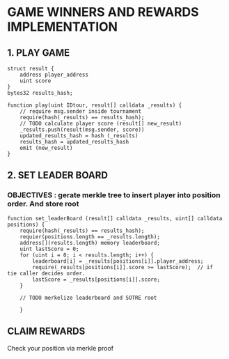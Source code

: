 # GAME WINNERS AND REWARDS IMPLEMENTATION

## 1. PLAY GAME

```solidity
struct result {
    address player_address
    uint score
}
bytes32 results_hash;

function play(uint IDtour, result[] calldata _results) {
    // require msg.sender inside tournament
    require(hash(_results) == results_hash);
    // TODO calculate player score (result[] new_result)
    _results.push(result(msg.sender, score))
    updated_results_hash = hash (_results) 
    results_hash = updated_results_hash
    emit (new_result)
}

```

## 2.  SET LEADER BOARD

### OBJECTIVES : gerate merkle tree to insert player into position order. And store root
```solidity
function set_leaderBoard (result[] calldata _results, uint[] calldata positions) {
    require(hash(_results) == results_hash);
    requier(positions.length == _results.length);
    address[](results.length) memory leaderboard;
    uint lastScore = 0;
    for (uint i = 0; i < results.length; i++) {
        leaderboard[i] = _results[positions[i]].player_address;
        require(_results[positions[i]].score >= lastScore);  // if  tie caller decides order.
        lastScore = _results[positions[i]].score;
    }

    // TODO merkelize leaderboard and SOTRE root 

    }

```

##  CLAIM REWARDS

Check your position via merkle proof




